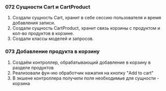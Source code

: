 ### 072 Сущности Cart и CartProduct

1. Создали сущность Cart, хранит в себе сессию пользователя и время добавления записи.
2. Создали сущность CartProduct, хранит связь корзины с продуктом и кол-во продуктов в корзине.
3. Создали классы моделей и запросов.

### 073 Добавление продукта в корзину

1. Создаём контроллер, обрабатывающий добавление в корзину в разделе продуктов
2. Реализовали фун-ию обработчик нажатия на кнопку "Add to cart"
3. В экшене контроллера получили поля необходимые для сущности - корзина